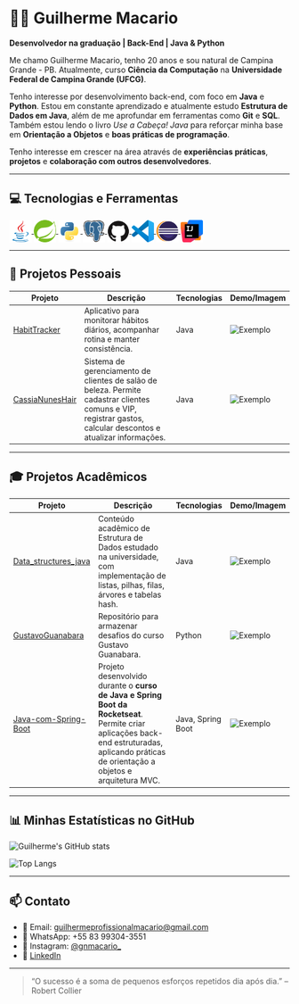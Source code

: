 # 👨‍💻 Guilherme Macario

**Desenvolvedor na graduação | Back-End | Java & Python**

Me chamo Guilherme Macario, tenho 20 anos e sou natural de Campina Grande - PB. Atualmente, curso **Ciência da Computação** na **Universidade Federal de Campina Grande (UFCG)**.

Tenho interesse por desenvolvimento back-end, com foco em **Java** e **Python**. Estou em constante aprendizado e atualmente estudo **Estrutura de Dados em Java**, além de me aprofundar em ferramentas como **Git** e **SQL**. Também estou lendo o livro *Use a Cabeça! Java* para reforçar minha base em **Orientação a Objetos** e **boas práticas de programação**.

Tenho interesse em crescer na área através de **experiências práticas**, **projetos** e **colaboração com outros desenvolvedores**.

---

## 💻 Tecnologias e Ferramentas

<p align="left">
  <a href="https://www.java.com/">
    <img src="https://raw.githubusercontent.com/devicons/devicon/master/icons/java/java-original.svg" width="40" height="40" style="vertical-align: middle;"/>
  </a>
  <a href="https://spring.io/projects/spring-boot">
    <img src="https://raw.githubusercontent.com/devicons/devicon/master/icons/spring/spring-original.svg" width="40" height="40" style="vertical-align: middle;"/>
  </a>
  <a href="https://www.python.org/">
    <img src="https://raw.githubusercontent.com/devicons/devicon/master/icons/python/python-original.svg" width="40" height="40" style="vertical-align: middle;"/>
  </a>
  <a href="https://www.postgresql.org/">
    <img src="https://raw.githubusercontent.com/devicons/devicon/master/icons/postgresql/postgresql-original.svg" width="40" height="40" style="vertical-align: middle;"/>
  </a>
  <a href="https://github.com/">
    <img src="https://raw.githubusercontent.com/devicons/devicon/master/icons/github/github-original.svg" width="40" height="40" style="vertical-align: middle;"/>
  </a>
  <a href="https://code.visualstudio.com/">
    <img src="https://raw.githubusercontent.com/devicons/devicon/master/icons/vscode/vscode-original.svg" width="40" height="40" style="vertical-align: middle;"/>
  </a>
  <a href="https://www.eclipse.org/">
    <img src="https://raw.githubusercontent.com/devicons/devicon/master/icons/eclipse/eclipse-original.svg" width="40" height="40" style="vertical-align: middle;"/>
  </a>
  <a href="https://www.jetbrains.com/idea/">
    <img src="https://raw.githubusercontent.com/devicons/devicon/master/icons/intellij/intellij-original.svg" width="40" height="40" style="vertical-align: middle;"/>
  </a>
</p>

---

## 🚀 Projetos Pessoais

| Projeto | Descrição | Tecnologias | Demo/Imagem |
|--------|-----------|-------------|-------------|
| [HabitTracker](https://github.com/usguilherme/HabitTracker) | Aplicativo para monitorar hábitos diários, acompanhar rotina e manter consistência. | Java | ![Exemplo](link_para_screenshot.gif) |
| [CassiaNunesHair](https://github.com/usguilherme/CassiaNunesHair) | Sistema de gerenciamento de clientes de salão de beleza. Permite cadastrar clientes comuns e VIP, registrar gastos, calcular descontos e atualizar informações. | Java | ![Exemplo](link_para_screenshot.gif) |

---

## 🎓 Projetos Acadêmicos

| Projeto | Descrição | Tecnologias | Demo/Imagem |
|--------|-----------|-------------|-------------|
| [Data_structures_java](https://github.com/usguilherme/Data_structures_java) | Conteúdo acadêmico de Estrutura de Dados estudado na universidade, com implementação de listas, pilhas, filas, árvores e tabelas hash. | Java | ![Exemplo](link_para_screenshot.gif) |
| [GustavoGuanabara](https://github.com/usguilherme/GustavoGuanabara) | Repositório para armazenar desafios do curso Gustavo Guanabara. | Python | ![Exemplo](link_para_screenshot.gif) |
| [Java-com-Spring-Boot](https://github.com/usguilherme/Java-com-Spring-Boot) | Projeto desenvolvido durante o **curso de Java e Spring Boot da Rocketseat**. Permite criar aplicações back-end estruturadas, aplicando práticas de orientação a objetos e arquitetura MVC. | Java, Spring Boot | ![Exemplo](link_para_screenshot.gif) |

---

## 📊 Minhas Estatísticas no GitHub

![Guilherme's GitHub stats](https://github-readme-stats.vercel.app/api?username=usguilherme&show_icons=true&theme=dark&count_private=true)

![Top Langs](https://github-readme-stats.vercel.app/api/top-langs/?username=usguilherme&layout=compact&theme=dark)

---

## 📫 Contato

- 📧 Email: guilhermeprofissionalmacario@gmail.com  
- 📱 WhatsApp: +55 83 99304-3551  
- 📸 Instagram: [@gnmacario_](https://www.instagram.com/gnmacario_/)
- 💼 [LinkedIn](https://www.linkedin.com/in/guilherme-macario/)

---

> “O sucesso é a soma de pequenos esforços repetidos dia após dia.” – Robert Collier
